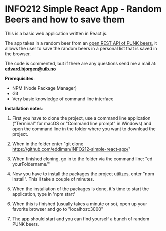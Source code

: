 # INFO212 Simple React App - Random Beers and how to save them
This is a basic web application written in React.js.

The app takes in a random beer from an [open REST API of PUNK beers](https://punkapi.com/), it allows the user to save the random beers in a personal list that is saved in the browser. 

The code is commented, but if there are any questions send me a mail at: **edvard.bjorgen@uib.no**

**Prerequisites**: 
- NPM (Node Package Manager)
- Git 
- Very basic knowledge of command line interface

**Installation notes**:

1. First you have to clone the project, use a command line application ("Terminal" for macOS or "Command line prompt" in Windows) and open the command line in the folder where you want to download the project. 
  
2. When in the folder enter "git clone https://github.com/eddiman/INFO212-simple-react-app/"

3. When finished cloning, go in to the folder via the command line: "cd yourFoldername/"

4. Now you have to install the packages the project utilizes, enter "npm install". This'll take a couple of minutes.

5. When the installation of the packages is done, it's time to start the application, type in 'npm start' 

6. When this is finished (usually takes a minute or so), open up your favorite browser and go to "localhost:3000"

7. The app should start and you can find yourself a bunch of random PUNK beers.
